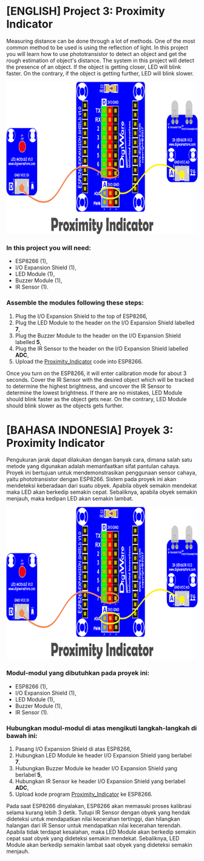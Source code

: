 # [ENGLISH] Project 3: Proximity Indicator
Measuring distance can be done through a lot of methods. One of the most common method to be used is using the reflection of light. In this project you will learn how to use phototransistor to detect an object and get the rough estimation of object's distance. The system in this project will detect the presence of an object. If the object is getting closer, LED will blink faster. On the contrary, if the object is getting further, LED will blink slower.

<img src="/images/03_proximity_indicator.png" height="400">

### In this project you will need:
* ESP8266 (1),
* I/O Expansion Shield (1),
* LED Module (1),
* Buzzer Module (1),
* IR Sensor (1).

### Assemble the modules following these steps:
1. Plug the I/O Expansion Shield to the top of ESP8266,
2. Plug the LED Module to the header on the I/O Expansion Shield labelled **7**,
3. Plug the Buzzer Module to the header on the I/O Expansion Shield labelled **5**,
4. Plug the IR Sensor to the header on the I/O Expansion Shield labelled **ADC**,
5. Upload the [Proximity_Indicator](/03_Proximity_Indicator/Proximity_Indicator) code into ESP8266.

Once you turn on the ESP8266, it will enter calibration mode for about 3 seconds. Cover the IR Sensor with the desired object which will be tracked to determine the highest brightness, and uncover the IR Sensor to determine the lowest brightness.
If there are no mistakes, LED Module should blink faster as the object gets near. On the contrary, LED Module should blink slower as the objects gets further.

# [BAHASA INDONESIA] Proyek 3: Proximity Indicator
Pengukuran jarak dapat dilakukan dengan banyak cara, dimana salah satu metode yang digunakan adalah memanfaatkan sifat pantulan cahaya. Proyek ini bertujuan untuk mendemonstrasikan penggunaan sensor cahaya, yaitu phototransistor dengan ESP8266. Sistem pada proyek ini akan mendeteksi keberadaan dari suatu obyek. Apabila obyek semakin mendekat maka LED akan berkedip semakin cepat. Sebaliknya, apabila obyek semakin menjauh, maka kedipan LED akan semakin lambat.

<img src="/images/03_proximity_indicator.png" height="400">

### Modul-modul yang dibutuhkan pada proyek ini:
* ESP8266 (1),
* I/O Expansion Shield (1),
* LED Module (1),
* Buzzer Module (1),
* IR Sensor (1).

### Hubungkan modul-modul di atas mengikuti langkah-langkah di bawah ini:
1. Pasang I/O Expansion Shield di atas ESP8266,
2. Hubungkan LED Module ke header I/O Expansion Shield yang berlabel **7**,
3. Hubungkan Buzzer Module ke header I/O Expansion Shield yang berlabel **5**,
4. Hubungkan IR Sensor ke header I/O Expansion Shield yang berlabel **ADC**,
5. Upload kode program [Proximity_Indicator](/03_Proximity_Indicator/Proximity_Indicator) ke ESP8266.

Pada saat ESP8266 dinyalakan, ESP8266 akan memasuki proses kalibrasi selama kurang lebih 3 detik. Tutupi IR Sensor dengan obyek yang hendak dideteksi untuk mendapatkan nilai kecerahan tertinggi, dan hilangkan halangan dari IR Sensor untuk mendapatkan nilai kecerahan terendah.
Apabila tidak terdapat kesalahan, maka LED Module akan berkedip semakin cepat saat obyek yang dideteksi semakin mendekat. Sebaliknya, LED Module akan berkedip semakin lambat saat obyek yang dideteksi semakin menjauh.
